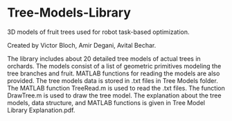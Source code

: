 # Tree-Models-Library
3D models of fruit trees used for robot task-based optimization.

Created by Victor Bloch, Amir Degani, Avital Bechar.

The library includes about 20 detailed tree models of actual trees in orchards. The models consist of a list of geometric primitives modeling the tree branches and fruit. MATLAB functions for reading the models are also provided.
The tree models data is stored in .txt files in Tree Models folder.
The MATLAB function TreeRead.m is used to read the .txt files. The function DrawTree.m is used to draw the tree model.
The explanation about the tree models, data structure, and MATLAB functions is given in Tree Model Library Explanation.pdf.

